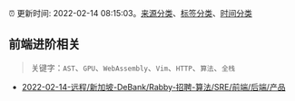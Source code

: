 :alarm_clock: 更新时间: 2022-02-14 08:15:03。[来源分类](../README.md)、[标签分类](../TAGS.md)、[时间分类](../TIMELINE.md)

## 前端进阶相关


> 关键字：`AST`、`GPU`、`WebAssembly`、`Vim`、`HTTP`、`算法`、`全栈`



- [2022-02-14-远程/新加坡-DeBank/Rabby-招聘-算法/SRE/前端/后端/产品](https://www.v2ex.com/t/833777) 